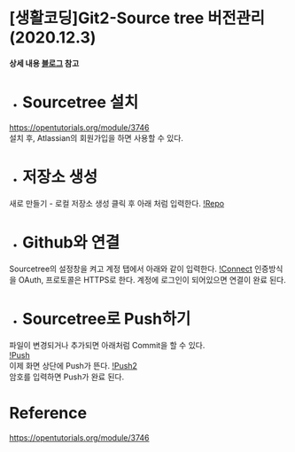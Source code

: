 # [생활코딩]Git2-Source tree 버전관리 (2020.12.3)  
  
**상세 내용 [블로그](https://opentutorials.org/module/4636) 참고**  
  
* # Sourcetree 설치  
https://opentutorials.org/module/3746  
설치 후, Atlassian의 회원가입을 하면 사용할 수 있다.  
  
* # 저장소 생성  
새로 만들기 - 로컬 저장소 생성 클릭 후 아래 처럼 입력한다.
[!Repo](/ETC/images/Sourcetree1.png)  
  
* # Github와 연결  
Sourcetree의 설정창을 켜고 계정 탭에서 아래와 같이 입력한다.
[!Connect](ETC/images/Sourcetree2.png)
인증방식을 OAuth, 프로토콜은 HTTPS로 한다. 계정에 로그인이 되어있으면 연결이 완료 된다.  
  
* # Sourcetree로 Push하기  
파일이 변경되거나 추가되면 아래처럼 Commit을 할 수 있다.  
[!Push](/ETC/images/Sourcetree3.png)  
이제 화면 상단에 Push가 뜬다.
[!Push2](/ETC/imanges/Sourcetree4.png)  
암호를 입력하면 Push가 완료 된다.  
  
# Reference  
https://opentutorials.org/module/3746